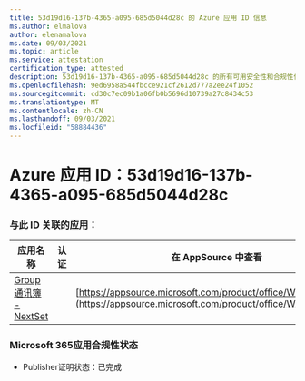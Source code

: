 ```yaml
---
title: 53d19d16-137b-4365-a095-685d5044d28c 的 Azure 应用 ID 信息
ms.author: elmalova
author: elenamalova
ms.date: 09/03/2021
ms.topic: article
ms.service: attestation
certification_type: attested
description: 53d19d16-137b-4365-a095-685d5044d28c 的所有可用安全性和合规性信息。
ms.openlocfilehash: 9ed6958a544fbcce921cf2612d777a2ee24f1052
ms.sourcegitcommit: cd30c7ec09b1a06fb0b5696d10739a27c8434c53
ms.translationtype: MT
ms.contentlocale: zh-CN
ms.lasthandoff: 09/03/2021
ms.locfileid: "58884436"
---
```

# <a name="azure-app-id-53d19d16-137b-4365-a095-685d5044d28c"></a>Azure 应用 ID：53d19d16-137b-4365-a095-685d5044d28c


### <a name="apps-associated-with-this-id"></a>与此 ID 关联的应用：
| **应用名称** | **认证** | **在 AppSource 中查看** |
|--------------|---------------|-----------------------|
| [Group 通讯簿 - NextSet](https://docs.microsoft.com/microsoft-365-app-certification/forward/WA200001863) |  | [https://appsource.microsoft.com/product/office/WA200001863](https://appsource.microsoft.com/product/office/WA200001863) |

### <a name="microsoft-365-app-compliance-status"></a>Microsoft 365应用合规性状态
- Publisher证明状态：已完成
